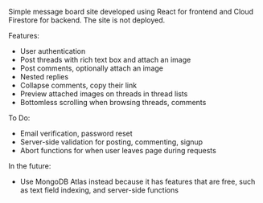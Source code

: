 Simple message board site developed using React for frontend and Cloud Firestore for backend. The site is not deployed.

Features:
<ul>
  <li>User authentication</li>
  <li>Post threads with rich text box and attach an image</li>
  <li>Post comments, optionally attach an image</li>
  <li>Nested replies</li>
  <li>Collapse comments, copy their link</li>
  <li>Preview attached images on threads in thread lists</li>
  <li>Bottomless scrolling when browsing threads, comments</li>
</ul>

To Do:
<ul>
  <li>Email verification, password reset</li>
  <li>Server-side validation for posting, commenting, signup</li>
  <li>Abort functions for when user leaves page during requests</li>
</ul>

In the future:
<ul>
  <li>Use MongoDB Atlas instead because it has features that are free, such as text field indexing, and server-side functions
  </li>
</ul>
